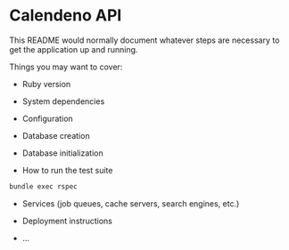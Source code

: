 # Calendeno API

This README would normally document whatever steps are necessary to get the
application up and running.

Things you may want to cover:

- Ruby version

- System dependencies

- Configuration

- Database creation

- Database initialization

- How to run the test suite

```bash
bundle exec rspec
```

- Services (job queues, cache servers, search engines, etc.)

- Deployment instructions

- ...
